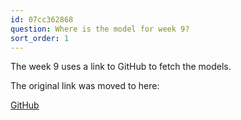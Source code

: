 ```yaml
---
id: 07cc362868
question: Where is the model for week 9?
sort_order: 1
---
```


The week 9 uses a link to GitHub to fetch the models.

The original link was moved to here:

[GitHub](https://github.com/DataTalksClub/machine-learning-zoomcamp/releases)